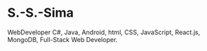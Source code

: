 # S.-S.-Sima
WebDeveloper
C#, Java, Android, html, CSS, JavaScript, React.js, MongoDB, Full-Stack Web Developer.
